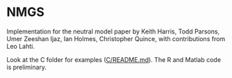 NMGS
====

Implementation for the neutral model paper by Keith Harris, Todd Parsons, Umer Zeeshan Ijaz, Ian Holmes, Christopher Quince, with contributions from Leo Lahti.

Look at the C folder for examples ([C/README.md](C/README)). The R and Matlab code is preliminary. 
